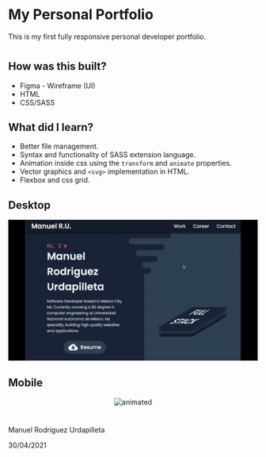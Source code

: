 # My Personal Portfolio

This is my first fully responsive personal developer portfolio.
#

## How was this built?
- Figma - Wireframe (UI)
- HTML
- CSS/SASS

## What did I learn?
- Better file management.
- Syntax and functionality of SASS extension language.
- Animation inside css using the `transform` and `animate` properties.
- Vector graphics and `<svg>` implementation in HTML.
- Flexbox and css grid.

## Desktop
<p align="center">
  <img src="./resources/videos/porfolio-desktop.gif" alt="animated" />
</p>

## Mobile
<p align="center">
<img src="./resources/videos/portfolio-mobile.gif" alt="animated" width="300"/>
</p>

#
Manuel Rodriguez Urdapilleta
<p>30/04/2021</p>

